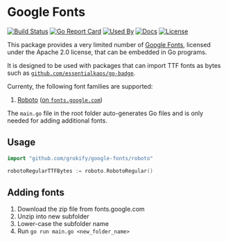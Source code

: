 # Google Fonts

[![Build Status][build-status-svg]][build-status-url]
[![Go Report Card][goreport-svg]][goreport-url]
[![Used By][used-by-svg]][used-by-url]
[![Docs][docs-godoc-svg]][docs-godoc-url]
[![License][license-svg]][license-url]

This package provides a very limited number of [Google Fonts](https://fonts.google.com/), licensed under the Apache 2.0 license, that can be embedded in Go programs.

It is designed to be used with packages that can import TTF fonts as bytes such as [`github.com/essentialkaos/go-badge`](https://github.com/essentialkaos/go-badge).

Currenty, the following font families are supported:

1. [Roboto](https://pkg.go.dev/github.com/grokify/google-fonts/roboto) ([on `fonts.google.com`](https://fonts.google.com/specimen/Roboto))

The `main.go` file in the root folder auto-generates Go files and is only needed for adding additional fonts.

## Usage

```go
import "github.com/grokify/google-fonts/roboto"

robotoRegularTTFBytes := roboto.RobotoRegular()
```

## Adding fonts

1. Download the zip file from fonts.google.com
2. Unzip into new subfolder
3. Lower-case the subfolder name
4. Run `go run main.go <new_folder_name>`

 [build-status-svg]: https://github.com/grokify/google-fonts/actions/workflows/ci.yaml/badge.svg?branch=main
 [build-status-url]: https://github.com/grokify/google-fonts/actions/workflows/ci.yaml
 [goreport-svg]: https://goreportcard.com/badge/github.com/grokify/google-fonts
 [goreport-url]: https://goreportcard.com/report/github.com/grokify/google-fonts
 [docs-godoc-svg]: https://pkg.go.dev/badge/github.com/grokify/google-fonts
 [docs-godoc-url]: https://pkg.go.dev/github.com/grokify/google-fonts
 [license-svg]: https://img.shields.io/badge/license-MIT-blue.svg
 [license-url]: https://github.com/grokify/google-fonts/blob/main/LICENSE.txt
 [used-by-svg]: https://sourcegraph.com/github.com/grokify/google-fonts/-/badge.svg
 [used-by-url]: https://sourcegraph.com/github.com/grokify/google-fonts?badge
 [loc-svg]: https://tokei.rs/b1/github/grokify/google-fonts
 [repo-url]: https://github.com/grokify/google-fonts
